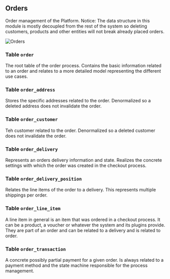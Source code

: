 Orders
---------------------------------------

Order management of the Platform. Notice: The data structure in this module is mostly decoupled from the rest of the system so deleting customers, products and other entities will not break already placed orders.

![Orders](dist/erm-shopware-core-checkout-order.svg)


### Table `order`

The root table of the order process. Contains the basic information related to an order and relates to a more detailed model representing the different use cases.


### Table `order_address`

Stores the specific addresses related to the order. Denormalized so a deleted address does not invalidate the order.


### Table `order_customer`

Teh customer related to the order. Denormalized so a deleted customer does not invalidate the order.


### Table `order_delivery`

Represents an orders delivery information and state. Realizes the concrete settings with which the order was created in the checkout process.


### Table `order_delivery_position`

Relates the line items of the order to a delivery. This represents multiple shippings per order.


### Table `order_line_item`

A line item in general is an item that was ordered in a checkout process. It can be a product, a voucher or whatever the system and its plugins provide. They are part of an order and can be related to a delivery and is related to order.


### Table `order_transaction`

A concrete possibly partial payment for a given order. Is always related to a payment method and the state machine responsible for the process management.


